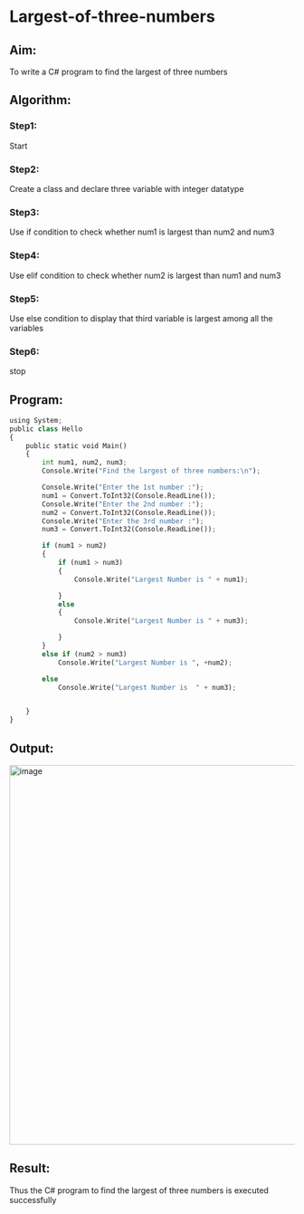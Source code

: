 # Largest-of-three-numbers
## Aim:
To write a C# program to find the largest of three numbers

## Algorithm:
### Step1: 
Start
### Step2:
Create a class and declare three variable with integer datatype
### Step3:
Use if condition to check whether num1 is largest than num2 and num3
### Step4:
Use elif condition to check whether num2 is largest than num1 and num3
### Step5:
Use else condition to display that third variable is largest among all the variables
### Step6:
stop

## Program:
```python
using System;
public class Hello
{
    public static void Main()
    {
        int num1, num2, num3;
        Console.Write("Find the largest of three numbers:\n");

        Console.Write("Enter the 1st number :");
        num1 = Convert.ToInt32(Console.ReadLine());
        Console.Write("Enter the 2nd number :");
        num2 = Convert.ToInt32(Console.ReadLine());
        Console.Write("Enter the 3rd number :");
        num3 = Convert.ToInt32(Console.ReadLine());

        if (num1 > num2)
        {
            if (num1 > num3)
            {
                Console.Write("Largest Number is " + num1);

            }
            else
            {
                Console.Write("Largest Number is " + num3);

            }
        }
        else if (num2 > num3)
            Console.Write("Largest Number is ", +num2);

        else
            Console.Write("Largest Number is  " + num3);


    }
}

```
## Output:
<img width="671" alt="image" src="https://user-images.githubusercontent.com/75235554/163706866-888db685-53c6-4e73-99ae-32bb5c4a634d.png">


## Result:
Thus the C# program to find the largest of three numbers is executed successfully
